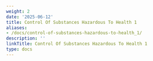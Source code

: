 ```yaml
---
weight: 2
date: '2025-06-12'
title: Control Of Substances Hazardous To Health 1
aliases:
- /docs/control-of-substances-hazardous-to-health_1/
description: ''
linkTitle: Control Of Substances Hazardous To Health 1
type: docs
---
```


